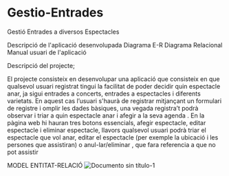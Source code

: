 # Gestio-Entrades


Gestió Entrades a diversos Espectacles


Descripció de l'aplicació desenvolupada
Diagrama E-R
Diagrama Relacional
Manual usuari de l'aplicació




















Descripció del projecte;

El projecte consisteix en desenvolupar una aplicació que consisteix en que qualsevol usuari registrat tingui la facilitat de poder decidir quin espectacle anar, ja sigui entrades a concerts, entrades a espectacles i diferents varietats.
En aquest cas l’usuari s'haurà de registrar mitjançant un formulari de registre i omplir les dades bàsiques, una vegada registra’t podrà observar i triar a quin espectacle anar i afegir a la seva agenda .
En la pàgina web hi hauran tres botons essencials, afegir espectacle, editar espectacle i eliminar espectacle, llavors qualsevol usuari podrà triar el espectacle que vol anar, editar el espectacle (per exemple la ubicació i les persones que assistiran) o anul-lar/eliminar , que fara referencia a que no pot assistir



MODEL ENTITAT-RELACIÓ
![Documento sin título-1](https://user-images.githubusercontent.com/72123039/225375798-a89f9146-d0d0-4626-995e-85eb981e0e75.png)


